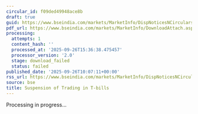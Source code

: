 ```yaml
---
circular_id: f09ded49948ace8b
draft: true
guid: https://www.bseindia.com/markets/MarketInfo/DispNoticesNCirculars.aspx?Noticeid={E080EEB9-CFE6-4B3F-A160-DBD5C3538B1D}&noticeno=20250926-20&dt=09/26/2025&icount=20&totcount=73&flag=0
pdf_url: https://www.bseindia.com/markets/MarketInfo/DownloadAttach.aspx?id=20250926-20&attachedId=
processing:
  attempts: 1
  content_hash: ''
  processed_at: '2025-09-26T15:36:38.475457'
  processor_version: '2.0'
  stage: download_failed
  status: failed
published_date: '2025-09-26T10:07:11+00:00'
rss_url: https://www.bseindia.com/markets/MarketInfo/DispNoticesNCirculars.aspx?Noticeid={E080EEB9-CFE6-4B3F-A160-DBD5C3538B1D}&noticeno=20250926-20&dt=09/26/2025&icount=20&totcount=73&flag=0
source: bse
title: Suspension of Trading in T-bills
---
```


Processing in progress...